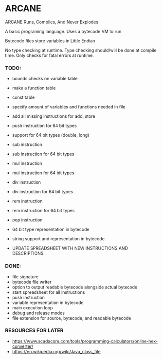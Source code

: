 # ARCANE
ARCANE Runs, Compiles, And Never Explodes

 A basic programing language.
Uses a bytecode VM to run.
  
Bytecode files store variables in Little Endian 

No type checking at runtime.
Type checking should/will be done at compile time.
Only checks for fatal errors at runtime.


### TODO:

- bounds checks on variable table
- make a function table
- const table
- specify amount of variables and functions needed in file
- add all missing instructions for add, store
- push instruction for 64 bit types
- support for 64 bit types (double, long)
- sub instruction
- sub instruction for 64 bit types
- mul instruction
- mul instruction for 64 bit types
- div instruction
- div instruction for 64 bit types
- rem instruction
- rem instruction for 64 bit types
- pop instruction
- 64 bit type representation in bytecode
- string support and representation in bytecode

- UPDATE SPREADSHEET WITH NEW INSTRUCTIONS AND DESCRIPTIONS


### DONE:

- file signature
- bytecode file writer
- option to output readable bytecode alongside actual bytecode
- start spreadsheet for all instructions
- push instruction
- variable representation in bytecode
- main execution loop
- debug and release modes
- file extension for source, bytecode, and readable bytecode



### RESOURCES FOR LATER

- https://www.scadacore.com/tools/programming-calculators/online-hex-converter/
- https://en.wikipedia.org/wiki/Java_class_file
